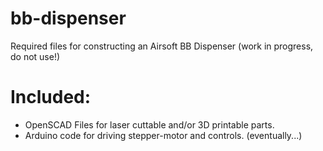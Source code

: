 bb-dispenser
==================

Required files for constructing an Airsoft BB Dispenser (work in progress, do not use!)

# Included:
* OpenSCAD Files for laser cuttable and/or 3D printable parts.
* Arduino code for driving stepper-motor and controls. (eventually...)
